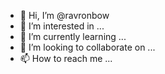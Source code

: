 - 👋 Hi, I’m @ravronbow
- 👀 I’m interested in ...
- 🌱 I’m currently learning ...
- 💞️ I’m looking to collaborate on ...
- 📫 How to reach me ...

<!---
ravronbow/ravronbow is a ✨ special ✨ repository because its `README.md` (this file) appears on your GitHub profile.
You can click the Preview link to take a look at your changes.
--->
